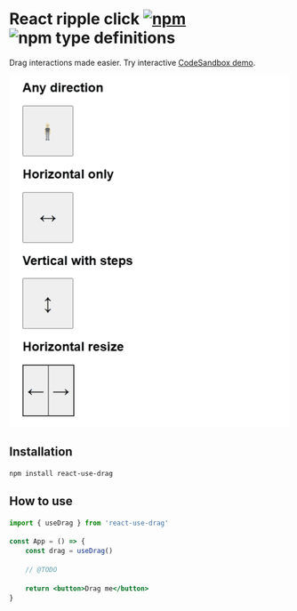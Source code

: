 # React ripple click [![npm](https://img.shields.io/npm/v/react-use-drag.svg)](https://www.npmjs.com/package/react-use-drag) ![npm type definitions](https://img.shields.io/npm/types/react-use-drag.svg)

Drag interactions made easier. Try interactive [CodeSandbox demo](https://codesandbox.io/s/react-use-drag?file=/src/App.js).

![UI example](https://raw.githubusercontent.com/FilipChalupa/react-use-drag/HEAD/screencast.gif)

## Installation

```bash
npm install react-use-drag
```

## How to use

```jsx
import { useDrag } from 'react-use-drag'

const App = () => {
	const drag = useDrag()

	// @TODO

	return <button>Drag me</button>
}
```
